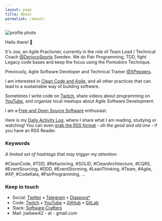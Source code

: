 ```yaml
---
layout: page
title: About
permalink: /about/
---
```


<img alt="profile photo" src="https://avatars1.githubusercontent.com/u/1238549?v=4&s=180" class="center" />

Hello there! 👋

It's Joe, an Agile Practioner, currently in the role of Team Lead / Technical Coach [@DerivcoSports](https://twitter.com/DerivcoSports) Sweden. We do Pair Programming, TDD, fight Legacy code bases and keep the focus using the Pomodoro Technique.

Previously, Agile Software Developer and Technical Trainer [@XPeppers](https://twitter.com/xpeppers).

I am interested in [Clean Code and Agile](https://github.com/joebew42/study-path), and all other practices that can lead to a sustainable way of building software.

Sometimes I write code on [Twitch](https://twitch.tv/joebew42), share videos about programming on [YouTube](https://www.youtube.com/channel/UCEt-X-5yZ86SYTNDbSQgVAQ), and organize local meetups about Agile Software Development.

I am a [Free and Open Source Software](https://www.fsf.org/) enthusiast.

Here is my [Daily Activity Log](http://joebew42.github.io/events.xml), where I share what I am reading, studying or watching! You can even [grab the RSS format](https://daily2rss.herokuapp.com/rss/?url=http://joebew42.github.io/events) - _oh the good and old one_ - if you have an RSS Reader.

### Keywords

_A limited set of hashtags that may trigger my attention:_

#CleanCode, #TDD, #Refactoring, #SOLID, #CleanArchitecture, #CQRS, #EventSourcing, #DDD, #EventStorming, #LeanThinking, #Team, #Agile, #XP, #CodeKata, #PairProgramming, ...

### Keep in touch

- Social: [Twitter](https://twitter.com/joebew42) • [Telegram](https://t.me/joebew42) • [Diaspora*](https://joindiaspora.com/people/fdc8e995614a2609)
- Code: [Twitch](https://twitch.tv/joebew42) • [YouTube](https://www.youtube.com/channel/UCEt-X-5yZ86SYTNDbSQgVAQ) • [GitHub](https://github.com/joebew42) • [GitLab](https://gitlab.com/joebew42)
- Slack: [Software Crafters](http://slack.softwarecraftsmanship.org/)
- Mail: joebew42 - at - gmail.com
